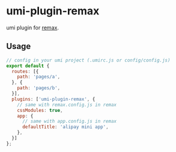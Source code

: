 # umi-plugin-remax

umi plugin for [remax](https://remaxjs.org/).

## Usage

```js
// config in your umi project (.umirc.js or config/config.js)
export default {
  routes: [{
    path: 'pages/a',
  }, {
    path: 'pages/b',
  }],
  plugins: ['umi-plugin-remax', {
    // same with remax.config.js in remax
    cssModules: true,
    app: {
      // same with app.config.js in remax
      defaultTitle: 'alipay mini app',
    },
  }]
};
```
